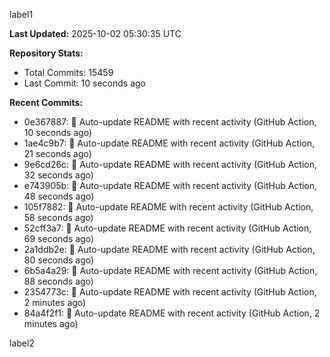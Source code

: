 
label1 
<!-- ACTIVITY_START -->
**Last Updated:** 2025-10-02 05:30:35 UTC

**Repository Stats:**
- Total Commits: 15459
- Last Commit: 10 seconds ago

**Recent Commits:**
- 0e367887: 🤖 Auto-update README with recent activity (GitHub Action, 10 seconds ago)
- 1ae4c9b7: 🤖 Auto-update README with recent activity (GitHub Action, 21 seconds ago)
- 9e6cd26c: 🤖 Auto-update README with recent activity (GitHub Action, 32 seconds ago)
- e743905b: 🤖 Auto-update README with recent activity (GitHub Action, 48 seconds ago)
- 105f7882: 🤖 Auto-update README with recent activity (GitHub Action, 58 seconds ago)
- 52cff3a7: 🤖 Auto-update README with recent activity (GitHub Action, 69 seconds ago)
- 2a1ddb2e: 🤖 Auto-update README with recent activity (GitHub Action, 80 seconds ago)
- 6b5a4a29: 🤖 Auto-update README with recent activity (GitHub Action, 88 seconds ago)
- 2354773c: 🤖 Auto-update README with recent activity (GitHub Action, 2 minutes ago)
- 84a4f2f1: 🤖 Auto-update README with recent activity (GitHub Action, 2 minutes ago)
<!-- ACTIVITY_END -->

label2
